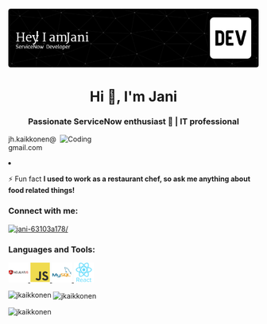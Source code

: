 ![Header](./github-header-image.png)
<h1 align="center">Hi 👋, I'm Jani</h1>
<h3 align="center">Passionate ServiceNow enthusiast 🚀 | IT professional</h3>
<img align="right" alt="Coding" width="400" src="https://i.pinimg.com/originals/e4/26/70/e426702edf874b181aced1e2fa5c6cde.gif>


- 🌱 I’m currently learning **React.js, MySQL and Azure**

- 💬 Ask me about **ServiceNow related topics!**

- 📫 How to reach me **jh.kaikkonen@gmail.com**

- ⚡ Fun fact **I used to work as a restaurant chef, so ask me anything about food related things!**

<h3 align="left">Connect with me:</h3>
<p align="left">
<a href="https://linkedin.com/in/jani-63103a178/" target="blank"><img align="center" src="https://raw.githubusercontent.com/rahuldkjain/github-profile-readme-generator/master/src/images/icons/Social/linked-in-alt.svg" alt="jani-63103a178/" height="30" width="40" /></a>
</p>

<h3 align="left">Languages and Tools:</h3>
<p align="left"> <a href="https://angular.io" target="_blank" rel="noreferrer"> <img src="https://raw.githubusercontent.com/devicons/devicon/master/icons/angularjs/angularjs-original-wordmark.svg" alt="angularjs" width="40" height="40"/> </a> <a href="https://developer.mozilla.org/en-US/docs/Web/JavaScript" target="_blank" rel="noreferrer"> <img src="https://raw.githubusercontent.com/devicons/devicon/master/icons/javascript/javascript-original.svg" alt="javascript" width="40" height="40"/> </a> <a href="https://www.mysql.com/" target="_blank" rel="noreferrer"> <img src="https://raw.githubusercontent.com/devicons/devicon/master/icons/mysql/mysql-original-wordmark.svg" alt="mysql" width="40" height="40"/> </a> <a href="https://reactjs.org/" target="_blank" rel="noreferrer"> <img src="https://raw.githubusercontent.com/devicons/devicon/master/icons/react/react-original-wordmark.svg" alt="react" width="40" height="40"/> </a> </p>

<p><img align="left" src="https://github-readme-stats.vercel.app/api/top-langs?username=jkaikkonen&show_icons=true&locale=en&layout=compact" alt="jkaikkonen" /></p>

<p>&nbsp;<img align="center" src="https://github-readme-stats.vercel.app/api?username=jkaikkonen&show_icons=true&locale=en" alt="jkaikkonen" /></p>

<p><img align="center" src="https://github-readme-streak-stats.herokuapp.com/?user=jkaikkonen&" alt="jkaikkonen" /></p>
